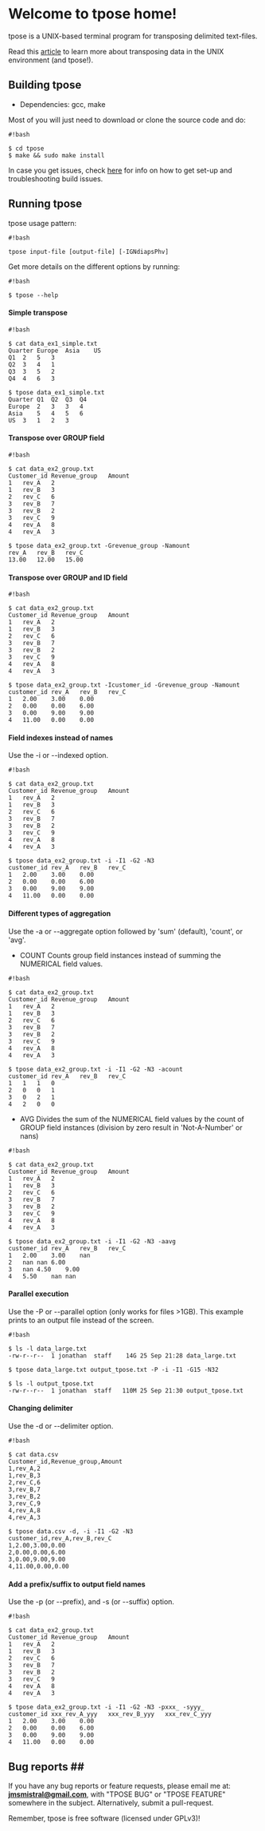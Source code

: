 # Welcome to tpose home! #

tpose is a UNIX-based terminal program for transposing delimited text-files.

Read this [article](http://jonathansacramento.com/papers/on_transposing_data.pdf) to learn more about transposing data in the UNIX environment (and tpose!).

## Building tpose ##

* Dependencies: gcc, make

Most of you will just need to download or clone the source code and do:

```
#!bash

$ cd tpose
$ make && sudo make install
```
In case you get issues, check [here](https://bitbucket.org/jmsmistral/tpose/wiki/Home) for info on how to get set-up and troubleshooting build issues.

## Running tpose ##

tpose usage pattern:
```
#!bash

tpose input-file [output-file] [-IGNdiapsPhv]
```
Get more details on the different options by running:
```
#!bash

$ tpose --help
```

#### Simple transpose ####
```
#!bash

$ cat data_ex1_simple.txt
Quarter	Europe	Asia	US
Q1	2	5	3
Q2	3	4	1
Q3	3	5	2
Q4	4	6	3

$ tpose data_ex1_simple.txt
Quarter	Q1	Q2	Q3	Q4
Europe	2	3	3	4
Asia	5	4	5	6
US	3	1	2	3

```

#### Transpose over GROUP field ####
```
#!bash

$ cat data_ex2_group.txt
Customer_id	Revenue_group	Amount
1	rev_A	2
1	rev_B	3
2	rev_C	6
3	rev_B	7
3	rev_B	2
3	rev_C	9
4	rev_A	8
4	rev_A	3

$ tpose data_ex2_group.txt -Grevenue_group -Namount
rev_A	rev_B	rev_C
13.00	12.00	15.00
```

#### Transpose over GROUP and ID field ####
```
#!bash

$ cat data_ex2_group.txt
Customer_id	Revenue_group	Amount
1	rev_A	2
1	rev_B	3
2	rev_C	6
3	rev_B	7
3	rev_B	2
3	rev_C	9
4	rev_A	8
4	rev_A	3

$ tpose data_ex2_group.txt -Icustomer_id -Grevenue_group -Namount
customer_id	rev_A	rev_B	rev_C
1	2.00	3.00	0.00
2	0.00	0.00	6.00
3	0.00	9.00	9.00
4	11.00	0.00	0.00
```

#### Field indexes instead of names ####
Use the -i or --indexed option.
```
#!bash

$ cat data_ex2_group.txt
Customer_id	Revenue_group	Amount
1	rev_A	2
1	rev_B	3
2	rev_C	6
3	rev_B	7
3	rev_B	2
3	rev_C	9
4	rev_A	8
4	rev_A	3

$ tpose data_ex2_group.txt -i -I1 -G2 -N3
customer_id	rev_A	rev_B	rev_C
1	2.00	3.00	0.00
2	0.00	0.00	6.00
3	0.00	9.00	9.00
4	11.00	0.00	0.00
```

#### Different types of aggregation ####
Use the -a or --aggregate option followed by 'sum' (default), 'count', or 'avg'.

* COUNT
Counts group field instances instead of summing the NUMERICAL field values. 
```
#!bash

$ cat data_ex2_group.txt
Customer_id	Revenue_group	Amount
1	rev_A	2
1	rev_B	3
2	rev_C	6
3	rev_B	7
3	rev_B	2
3	rev_C	9
4	rev_A	8
4	rev_A	3

$ tpose data_ex2_group.txt -i -I1 -G2 -N3 -acount
customer_id	rev_A	rev_B	rev_C
1	1	1	0
2	0	0	1
3	0	2	1
4	2	0	0
```

* AVG
Divides the sum of the NUMERICAL field values by the count of GROUP field instances (division by zero result in 'Not-A-Number' or nans)
```
#!bash

$ cat data_ex2_group.txt
Customer_id	Revenue_group	Amount
1	rev_A	2
1	rev_B	3
2	rev_C	6
3	rev_B	7
3	rev_B	2
3	rev_C	9
4	rev_A	8
4	rev_A	3

$ tpose data_ex2_group.txt -i -I1 -G2 -N3 -aavg
customer_id	rev_A	rev_B	rev_C
1	2.00	3.00	nan
2	nan	nan	6.00
3	nan	4.50	9.00
4	5.50	nan	nan
```

#### Parallel execution ####
Use the -P or --parallel option (only works for files >1GB). This example prints to an output file instead of the screen.
```
#!bash

$ ls -l data_large.txt
-rw-r--r--  1 jonathan  staff    14G 25 Sep 21:28 data_large.txt

$ tpose data_large.txt output_tpose.txt -P -i -I1 -G15 -N32

$ ls -l output_tpose.txt
-rw-r--r--  1 jonathan  staff   110M 25 Sep 21:30 output_tpose.txt
```

#### Changing delimiter ####
Use the -d or --delimiter option.
```
#!bash

$ cat data.csv
Customer_id,Revenue_group,Amount
1,rev_A,2
1,rev_B,3
2,rev_C,6
3,rev_B,7
3,rev_B,2
3,rev_C,9
4,rev_A,8
4,rev_A,3

$ tpose data.csv -d, -i -I1 -G2 -N3
customer_id,rev_A,rev_B,rev_C
1,2.00,3.00,0.00
2,0.00,0.00,6.00
3,0.00,9.00,9.00
4,11.00,0.00,0.00
```

#### Add a prefix/suffix to output field names ####
Use the -p (or --prefix), and -s (or --suffix) option.
```
#!bash

$ cat data_ex2_group.txt
Customer_id	Revenue_group	Amount
1	rev_A	2
1	rev_B	3
2	rev_C	6
3	rev_B	7
3	rev_B	2
3	rev_C	9
4	rev_A	8
4	rev_A	3

$ tpose data_ex2_group.txt -i -I1 -G2 -N3 -pxxx_ -syyy_
customer_id	xxx_rev_A_yyy	xxx_rev_B_yyy	xxx_rev_C_yyy
1	2.00	3.00	0.00
2	0.00	0.00	6.00
3	0.00	9.00	9.00
4	11.00	0.00	0.00
```

## Bug reports ##
If you have any bug reports or feature requests, please email me at: **jmsmistral@gmail.com**, with "TPOSE BUG" or "TPOSE FEATURE" somewhere in the subject. 
Alternatively, submit a pull-request.

Remember, tpose is free software (licensed under GPLv3)!